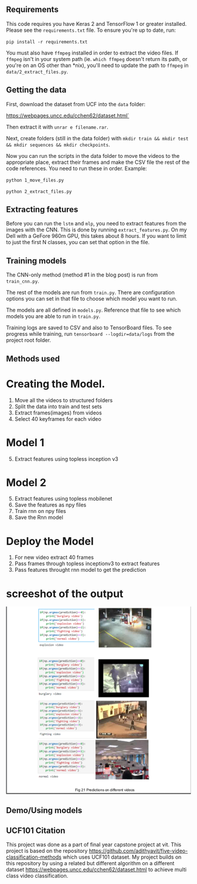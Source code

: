
## Requirements

This code requires you have Keras 2 and TensorFlow 1 or greater installed. Please see the `requirements.txt` file. To ensure you're up to date, run:

`pip install -r requirements.txt`

You must also have `ffmpeg` installed in order to extract the video files. If `ffmpeg` isn't in your system path (ie. `which ffmpeg` doesn't return its path, or you're on an OS other than *nix), you'll need to update the path to `ffmpeg` in `data/2_extract_files.py`.

## Getting the data

First, download the dataset from UCF into the `data` folder:

https://webpages.uncc.edu/cchen62/dataset.html`


Then extract it with `unrar e filename.rar`.

Next, create folders (still in the data folder) with `mkdir train && mkdir test && mkdir sequences && mkdir checkpoints`.

Now you can run the scripts in the data folder to move the videos to the appropriate place, extract their frames and make the CSV file the rest of the code references. You need to run these in order. Example:

`python 1_move_files.py`

`python 2_extract_files.py`

## Extracting features

Before you can run the `lstm` and `mlp`, you need to extract features from the images with the CNN. This is done by running `extract_features.py`. On my Dell with a GeFore 960m GPU, this takes about 8 hours. If you want to limit to just the first N classes, you can set that option in the file.

## Training models

The CNN-only method (method #1 in the blog post) is run from `train_cnn.py`.

The rest of the models are run from `train.py`. There are configuration options you can set in that file to choose which model you want to run.

The models are all defined in `models.py`. Reference that file to see which models you are able to run in `train.py`.

Training logs are saved to CSV and also to TensorBoard files. To see progress while training, run `tensorboard --logdir=data/logs` from the project root folder.

## Methods used
# Creating the Model.

1. Move all the videos to structured folders
2. Split the data into train and test sets
3. Extract frames(images) from videos
4. Select 40 keyframes for each video
# Model 1 
5. Extract features using topless inception v3
# Model 2
5. Extract features using topless mobilenet
6. Save the features as npy files
7. Train rnn on npy files
8. Save the Rnn model
# Deploy the Model
1. For new video extract 40 frames
2. Pass frames through topless inceptionv3 to extract features
3. Pass features throught rnn model to get the prediction

# screeshot of the output
![](images/predictions_image.png)

## Demo/Using models



## UCF101 Citation

This project was done as a part of final year capstone project at vit. This project is based on the repository https://github.com/adithyavit/five-video-classification-methods which uses UCF101 dataset. My project builds on this repository by using a related but different algorithm on a different dataset https://webpages.uncc.edu/cchen62/dataset.html to achieve multi class video classification.
